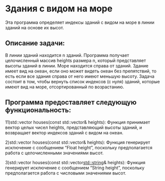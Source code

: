 # Здания с видом на море

Эта программа определяет индексы зданий с видом на море в линии зданий на основе их высот.



## Описание задачи:

В линии зданий находится n зданий. Программа получает целочисленный массив heights размера n, который представляет высоты зданий в линии. Море находится справа от зданий. Здание имеет вид на океан, если оно может видеть океан без препятствий, то есть если все здания справа от него имеют меньшую высоту. Задача состоит в том, чтобы вернуть список индексов (с нуля) зданий, которые имеют вид на море, отсортированный по возрастанию.




## Программа предоставляет следующую функциональность:


11)std::vector<int> houses(const std::vector<int>& heights): Функция принимает вектор целых чисел heights, представляющий высоты зданий, и возвращает вектор индексов зданий с видом на океан.

2)std::vector<int> houses(const std::vector<float>& heights): Функция генерирует исключение с сообщением “Float height”, поскольку предполагается работа с целочисленными значениями высот.

3)std::vector<int> houses(const std::vector<std::string>& heights): Функция генерирует исключение с сообщением “String height”, поскольку предполагается работа с числовыми значениями высот.
